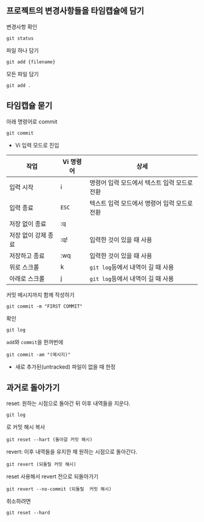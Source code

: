 ## 프로젝트의 변경사항들을 타임캡슐에 담기

변경사항 확인
```
git status
```

파일 하나 담기
```
git add {filename}
```

모든 파일 담기
```
git add .
```

## 타임캡슐 묻기

아래 명령어로 commit
```
git commit
```
- Vi 입력 모드로 진입

|작업|Vi 명령어|상세|
|---|---|---|
|입력 시작|i|명령어 입력 모드에서 텍스트 입력 모드로 전환|
|입력 종료|`ESC`|텍스트 입력 모드에서 명령어 입력 모드로 전환|
|저장 없이 종료|:q||
|저장 없이 강제 종료|:q!|입력한 것이 있을 때 사용|
|저장하고 종료|:wq|입력한 것이 있을 때 사용|
|위로 스크롤|k|`git log`등에서 내역이 길 때 사용|
|아래로 스크롤|j|`git log`등에서 내역이 길 때 사용|

커밋 메시지까지 함께 작성하기
```
git commit -m "FIRST COMMIT"
```

확인

```
git log
```

`add`와 `commit`을 한꺼번에
```
git commit -am "(메시지)"
```
- 새로 추가된(untracked) 파일이 없을 때 한정

## 과거로 돌아가기

reset: 원하는 시점으로 돌아간 뒤 이후 내역들을 지운다.

```
git log
```
 로 커밋 해시 복사
```
git reset --hart (돌아갈 커밋 해시)
```


revert: 이후 내역들을 유지한 채 원하는 시점으로 돌아간다.

```
git revert (되돌릴 커밋 해시)
```


reset 사용해서 revert 전으로 되돌아가기

```
git revert --no-commit (되돌릴  커밋 해시)
```
취소하려면
```
git reset --hard
```
